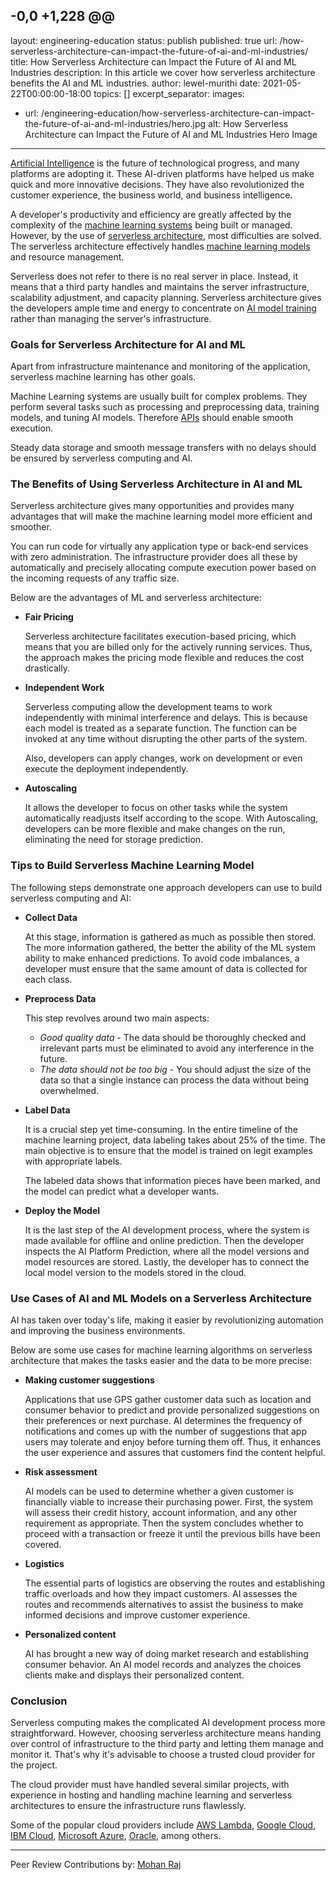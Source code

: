  -0,0 +1,228 @@
---
layout: engineering-education
status: publish
published: true
url: /how-serverless-architecture-can-impact-the-future-of-ai-and-ml-industries/
title: How Serverless Architecture can Impact the Future of AI and ML Industries
description: In this article we cover how serverless architecture benefits the AI and ML industries.
author: lewel-murithi
date: 2021-05-22T00:00:00-18:00
topics: []
excerpt_separator: <!--more-->
images:

  - url: /engineering-education/how-serverless-architecture-can-impact-the-future-of-ai-and-ml-industries/hero.jpg
    alt: How Serverless Architecture can Impact the Future of AI and ML Industries Hero Image
---
[Artificial Intelligence](https://builtin.com/artificial-intelligence) is the future of technological progress, and many platforms are adopting it. These AI-driven platforms have helped us make quick and more innovative decisions. They have also revolutionized the customer experience, the business world, and business intelligence.
<!--more-->

A developer's productivity and efficiency are greatly affected by the complexity of the [machine learning systems](https://www.sciencedirect.com/topics/computer-science/machine-learning-system) being built or managed. However, by the use of [serverless architecture](https://martinfowler.com/articles/serverless.html), most difficulties are solved. The serverless architecture effectively handles [machine learning models](https://developer.ibm.com/technologies/artificial-intelligence/articles/cc-models-machine-learning/) and resource management.

Serverless does not refer to there is no real server in place. Instead, it means that a third party handles and maintains the server infrastructure, scalability adjustment, and capacity planning. Serverless architecture gives the developers ample time and energy to concentrate on [AI model training](https://insidebigdata.com/2018/10/08/ai-training-work/) rather than managing the server's infrastructure.

### Goals for Serverless Architecture for AI and ML
Apart from infrastructure maintenance and monitoring of the application, serverless machine learning has other goals.

Machine Learning systems are usually built for complex problems. They perform several tasks such as processing and preprocessing data, training models, and tuning AI models. Therefore [APIs](https://www.mulesoft.com/resources/api/what-is-an-api) should enable smooth execution.

Steady data storage and smooth message transfers with no delays should be ensured by serverless computing and AI.

### The Benefits of Using Serverless Architecture in AI and ML
Serverless architecture gives many opportunities and provides many advantages that will make the machine learning model more efficient and smoother.

You can run code for virtually any application type or back-end services with zero administration. The infrastructure provider does all these by automatically and precisely allocating compute execution power based on the incoming requests of any traffic size.

Below are the advantages of ML and serverless architecture:

- **Fair Pricing**

  Serverless architecture facilitates execution-based pricing, which means that you are billed only for the actively running services. Thus, the approach makes the pricing mode flexible and reduces the cost drastically.

- **Independent Work**

  Serverless computing allow the development teams to work independently with minimal interference and delays. This is because each model is treated as a separate function. The function can be invoked at any time without disrupting the other parts of the system.

  Also, developers can apply changes, work on development or even execute the deployment independently.

- **Autoscaling**

  It allows the developer to focus on other tasks while the system automatically readjusts itself according to the scope. With Autoscaling, developers can be more flexible and make changes on the run, eliminating the need for storage prediction.

### Tips to Build Serverless Machine Learning Model

The following steps demonstrate one approach developers can use to build serverless computing and AI:

- **Collect Data**

  At this stage, information is gathered as much as possible then stored. The more information gathered, the better the ability of the ML system ability to make enhanced predictions. To avoid code imbalances, a developer must ensure that the same amount of data is collected for each class.

- **Preprocess Data**

  This step revolves around two main aspects:

  -  *Good quality data* - The data should be thoroughly checked and irrelevant parts must be eliminated to avoid any interference in the future.
  -  *The data should not be too big* - You should adjust the size of the data so that a single instance can process the data without being overwhelmed.

- **Label Data**

  It is a crucial step yet time-consuming. In the entire timeline of the machine learning project, data labeling takes about 25% of the time. The main objective is to ensure that the model is trained on legit examples with appropriate labels.

  The labeled data shows that information pieces have been marked, and the model can predict what a developer wants.

- **Deploy the Model**

  It is the last step of the AI development process, where the system is made available for offline and online prediction. Then the developer inspects the AI Platform Prediction, where all the model versions and model resources are stored. Lastly, the developer has to connect the local model version to the models stored in the cloud.

### Use Cases of AI and ML Models on a Serverless Architecture
AI has taken over today's life, making it easier by revolutionizing automation and improving the business environments.

Below are some use cases for machine learning algorithms on serverless architecture that makes the tasks easier and the data to be more precise:

- **Making customer suggestions**

  Applications that use GPS gather customer data such as location and consumer behavior to predict and provide personalized suggestions on their preferences or next purchase. AI determines the frequency of notifications and comes up with the number of suggestions that app users may tolerate and enjoy before turning them off. Thus, it enhances the user experience and assures that customers find the content helpful.

- **Risk assessment**

  AI models can be used to determine whether a given customer is financially viable to increase their purchasing power. First, the system will assess their credit history, account information, and any other requirement as appropriate. Then the system concludes whether to proceed with a transaction or freeze it until the previous bills have been covered.

- **Logistics**

  The essential parts of logistics are observing the routes and establishing traffic overloads and how they impact customers. AI assesses the routes and recommends alternatives to assist the business to make informed decisions and improve customer experience.

- **Personalized content**

  AI has brought a new way of doing market research and establishing consumer behavior. An AI model records and analyzes the choices clients make and displays their personalized content.

### Conclusion
Serverless computing makes the complicated AI development process more straightforward. However, choosing serverless architecture means handing over control of infrastructure to the third party and letting them manage and monitor it. That's why it's advisable to choose a trusted cloud provider for the project.

The cloud provider must have handled several similar projects, with experience in hosting and handling machine learning and serverless architectures to ensure the infrastructure runs flawlessly.

Some of the popular cloud providers include [AWS Lambda](https://aws.amazon.com/lambda/), [Google Cloud](https://cloud.google.com/functions/), [IBM Cloud](https://www.ibm.com/cloud), [Microsoft Azure](https://azure.microsoft.com/en-us/), [Oracle](https://www.oracle.com/cloud/), among others.

---
Peer Review Contributions by: [Mohan Raj](/engineering-education/authors/mohan-raj/)
